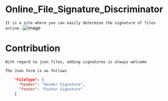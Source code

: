 # Online_File_Signature_Discriminator
```It is a site where you can easily determine the signature of files online.```
![image](https://github.com/Gaeduck-0908/Online_File_Signature_Discriminator/assets/82009667/613611f9-22d6-4c2e-bc19-49016b8562ad)


# Contribution
```With regard to json files, adding signatures is always welcome```

```The Json form is as follows```
```json
    "FileType": {
      "header": "Header Signature",
      "footer": "Footer Signature"
    }
```
